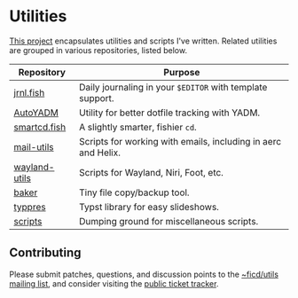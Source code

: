 # Utilities

[This project](https://sr.ht/~ficd/utils/) encapsulates utilities and scripts
I've written. Related utilities are grouped in various repositories, listed
below.

| Repository                                             | Purpose                                                       |
| ------------------------------------------------------ | ------------------------------------------------------------- |
| [jrnl.fish](https://git.sr.ht/~ficd/jrnl.fish)         | Daily journaling in your `$EDITOR` with template support.     |
| [AutoYADM](https://git.sr.ht/~ficd/autoyadm)           | Utility for better dotfile tracking with YADM.                |
| [smartcd.fish](https://git.sr.ht/~ficd/smartcd.fish)   | A slightly smarter, fishier `cd`.                             |
| [mail-utils](https://git.sr.ht/~ficd/mail-utils)       | Scripts for working with emails, including in aerc and Helix. |
| [wayland-utils](https://git.sr.ht/~ficd/wayland-utils) | Scripts for Wayland, Niri, Foot, etc.                         |
| [baker](https://git.sr.ht/~ficd/baker)                 | Tiny file copy/backup tool.                                   |
| [typpres](https://git.sr.ht/~ficd/typpres)             | Typst library for easy slideshows.                            |
| [scripts](https://git.sr.ht/~ficd/scripts)             | Dumping ground for miscellaneous scripts.                     |

## Contributing

Please submit patches, questions, and discussion points to the
[~ficd/utils mailing list](https://lists.sr.ht/~ficd/utils), and consider
visiting the [public ticket tracker](https://todo.sr.ht/~ficd/utils).
